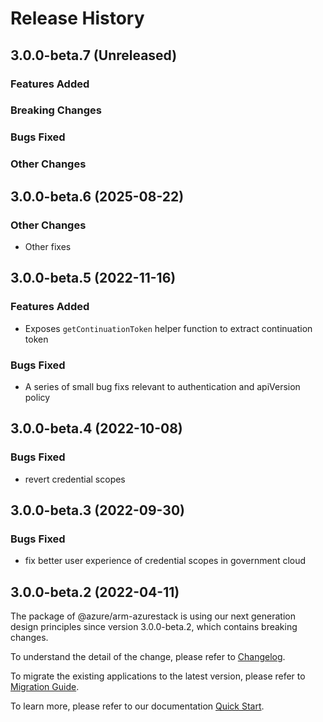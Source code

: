 # Release History

## 3.0.0-beta.7 (Unreleased)

### Features Added

### Breaking Changes

### Bugs Fixed

### Other Changes

## 3.0.0-beta.6 (2025-08-22)

### Other Changes

  - Other fixes

## 3.0.0-beta.5 (2022-11-16)

### Features Added

 -  Exposes `getContinuationToken` helper function to extract continuation token

### Bugs Fixed

  - A series of small bug fixs relevant to authentication and apiVersion policy

## 3.0.0-beta.4 (2022-10-08)

### Bugs Fixed

  -  revert credential scopes

## 3.0.0-beta.3 (2022-09-30)

### Bugs Fixed

  -  fix better user experience of credential scopes in government cloud

## 3.0.0-beta.2 (2022-04-11)

The package of @azure/arm-azurestack is using our next generation design principles since version 3.0.0-beta.2, which contains breaking changes.

To understand the detail of the change, please refer to [Changelog](https://aka.ms/js-track2-changelog).

To migrate the existing applications to the latest version, please refer to [Migration Guide](https://aka.ms/js-track2-migration-guide).

To learn more, please refer to our documentation [Quick Start](https://aka.ms/azsdk/js/mgmt/quickstart ).
